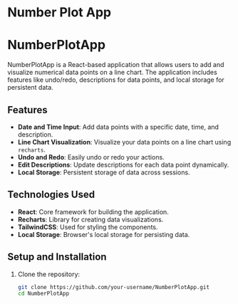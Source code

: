 # Number Plot App
# NumberPlotApp

NumberPlotApp is a React-based application that allows users to add and visualize numerical data points on a line chart. The application includes features like undo/redo, descriptions for data points, and local storage for persistent data.

## Features

- **Date and Time Input**: Add data points with a specific date, time, and description.
- **Line Chart Visualization**: Visualize your data points on a line chart using `recharts`.
- **Undo and Redo**: Easily undo or redo your actions.
- **Edit Descriptions**: Update descriptions for each data point dynamically.
- **Local Storage**: Persistent storage of data across sessions.

## Technologies Used

- **React**: Core framework for building the application.
- **Recharts**: Library for creating data visualizations.
- **TailwindCSS**: Used for styling the components.
- **Local Storage**: Browser's local storage for persisting data.

## Setup and Installation

1. Clone the repository:
   ```bash
   git clone https://github.com/your-username/NumberPlotApp.git
   cd NumberPlotApp
